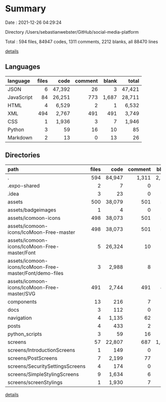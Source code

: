 # Summary

Date : 2021-12-26 04:29:24

Directory /Users/sebastianwebster/GitHub/social-media-platform

Total : 594 files,  84947 codes, 1311 comments, 2212 blanks, all 88470 lines

[details](details.md)

## Languages
| language | files | code | comment | blank | total |
| :--- | ---: | ---: | ---: | ---: | ---: |
| JSON | 6 | 47,392 | 26 | 3 | 47,421 |
| JavaScript | 84 | 26,251 | 773 | 1,687 | 28,711 |
| HTML | 4 | 6,529 | 2 | 1 | 6,532 |
| XML | 494 | 2,767 | 491 | 491 | 3,749 |
| CSS | 1 | 1,936 | 3 | 7 | 1,946 |
| Python | 3 | 59 | 16 | 10 | 85 |
| Markdown | 2 | 13 | 0 | 13 | 26 |

## Directories
| path | files | code | comment | blank | total |
| :--- | ---: | ---: | ---: | ---: | ---: |
| . | 594 | 84,947 | 1,311 | 2,212 | 88,470 |
| .expo-shared | 2 | 7 | 0 | 7 | 14 |
| .idea | 3 | 23 | 0 | 0 | 23 |
| assets | 500 | 38,079 | 501 | 514 | 39,094 |
| assets/badgeimages | 1 | 4 | 0 | 4 | 8 |
| assets/icomoon-icons | 498 | 38,073 | 501 | 510 | 39,084 |
| assets/icomoon-icons/IcoMoon-Free-master | 498 | 38,073 | 501 | 510 | 39,084 |
| assets/icomoon-icons/IcoMoon-Free-master/Font | 5 | 26,324 | 10 | 12 | 26,346 |
| assets/icomoon-icons/IcoMoon-Free-master/Font/demo-files | 3 | 2,988 | 8 | 11 | 3,007 |
| assets/icomoon-icons/IcoMoon-Free-master/SVG | 491 | 2,744 | 491 | 491 | 3,726 |
| components | 13 | 216 | 7 | 33 | 256 |
| docs | 3 | 112 | 0 | 0 | 112 |
| navigation | 4 | 1,135 | 62 | 46 | 1,243 |
| posts | 4 | 433 | 2 | 11 | 446 |
| python_scripts | 3 | 59 | 16 | 10 | 85 |
| screens | 57 | 22,807 | 687 | 1,550 | 25,044 |
| screens/IntroductionScreens | 1 | 149 | 0 | 2 | 151 |
| screens/PostScreens | 7 | 2,199 | 77 | 192 | 2,468 |
| screens/SecuritySettingsScreens | 4 | 174 | 0 | 8 | 182 |
| screens/SimpleStylingScreens | 9 | 1,634 | 6 | 110 | 1,750 |
| screens/screenStylings | 1 | 1,930 | 7 | 183 | 2,120 |

[details](details.md)